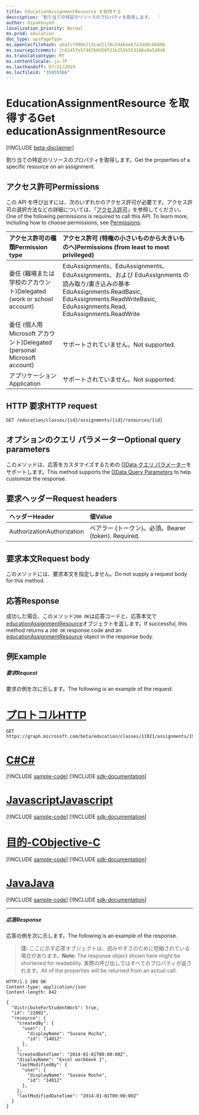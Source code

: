 ```yaml
---
title: EducationAssignmentResource を取得する
description: '割り当ての特定のリソースのプロパティを取得します。  '
author: dipakboyed
localization_priority: Normal
ms.prod: education
doc_type: apiPageType
ms.openlocfilehash: abafc7990e213cad2178c244bee67a3dd8c0b806
ms.sourcegitcommit: 2c62457e57467b8d50f21b255b553106a9a5d8d6
ms.translationtype: MT
ms.contentlocale: ja-JP
ms.lasthandoff: 07/31/2019
ms.locfileid: "35955566"
---
```

# <a name="get-educationassignmentresource"></a><span data-ttu-id="d73b7-103">EducationAssignmentResource を取得する</span><span class="sxs-lookup"><span data-stu-id="d73b7-103">Get educationAssignmentResource</span></span>

[!INCLUDE [beta-disclaimer](../../includes/beta-disclaimer.md)]

<span data-ttu-id="d73b7-104">割り当ての特定のリソースのプロパティを取得します。</span><span class="sxs-lookup"><span data-stu-id="d73b7-104">Get the properties of a specific resource on an assignment.</span></span>  
## <a name="permissions"></a><span data-ttu-id="d73b7-105">アクセス許可</span><span class="sxs-lookup"><span data-stu-id="d73b7-105">Permissions</span></span>
<span data-ttu-id="d73b7-p101">この API を呼び出すには、次のいずれかのアクセス許可が必要です。アクセス許可の選択方法などの詳細については、「[アクセス許可](/graph/permissions-reference)」を参照してください。</span><span class="sxs-lookup"><span data-stu-id="d73b7-p101">One of the following permissions is required to call this API. To learn more, including how to choose permissions, see [Permissions](/graph/permissions-reference).</span></span>

|<span data-ttu-id="d73b7-108">アクセス許可の種類</span><span class="sxs-lookup"><span data-stu-id="d73b7-108">Permission type</span></span>      | <span data-ttu-id="d73b7-109">アクセス許可 (特権の小さいものから大きいものへ)</span><span class="sxs-lookup"><span data-stu-id="d73b7-109">Permissions (from least to most privileged)</span></span>              |
|:--------------------|:---------------------------------------------------------|
|<span data-ttu-id="d73b7-110">委任 (職場または学校のアカウント)</span><span class="sxs-lookup"><span data-stu-id="d73b7-110">Delegated (work or school account)</span></span> | <span data-ttu-id="d73b7-111">EduAssignments、EduAssignments、EduAssignments、および EduAssignments の読み取り/書き込みの基本</span><span class="sxs-lookup"><span data-stu-id="d73b7-111">EduAssignments.ReadBasic, EduAssignments.ReadWriteBasic, EduAssignments.Read, EduAssignments.ReadWrite</span></span>   |
|<span data-ttu-id="d73b7-112">委任 (個人用 Microsoft アカウント)</span><span class="sxs-lookup"><span data-stu-id="d73b7-112">Delegated (personal Microsoft account)</span></span> |  <span data-ttu-id="d73b7-113">サポートされていません。</span><span class="sxs-lookup"><span data-stu-id="d73b7-113">Not supported.</span></span>  |
|<span data-ttu-id="d73b7-114">アプリケーション</span><span class="sxs-lookup"><span data-stu-id="d73b7-114">Application</span></span> |  <span data-ttu-id="d73b7-115">サポートされていません。</span><span class="sxs-lookup"><span data-stu-id="d73b7-115">Not supported.</span></span> | 

## <a name="http-request"></a><span data-ttu-id="d73b7-116">HTTP 要求</span><span class="sxs-lookup"><span data-stu-id="d73b7-116">HTTP request</span></span>
<!-- { "blockType": "ignored" } -->
```http
GET /education/classes/{id}/assignments/{id}/resources/{id}
```
## <a name="optional-query-parameters"></a><span data-ttu-id="d73b7-117">オプションのクエリ パラメーター</span><span class="sxs-lookup"><span data-stu-id="d73b7-117">Optional query parameters</span></span>
<span data-ttu-id="d73b7-118">このメソッドは、応答をカスタマイズするための [OData クエリ パラメーター](https://developer.microsoft.com/graph/docs/concepts/query_parameters)をサポートします。</span><span class="sxs-lookup"><span data-stu-id="d73b7-118">This method supports the [OData Query Parameters](https://developer.microsoft.com/graph/docs/concepts/query_parameters) to help customize the response.</span></span>

## <a name="request-headers"></a><span data-ttu-id="d73b7-119">要求ヘッダー</span><span class="sxs-lookup"><span data-stu-id="d73b7-119">Request headers</span></span>
| <span data-ttu-id="d73b7-120">ヘッダー</span><span class="sxs-lookup"><span data-stu-id="d73b7-120">Header</span></span>       | <span data-ttu-id="d73b7-121">値</span><span class="sxs-lookup"><span data-stu-id="d73b7-121">Value</span></span> |
|:---------------|:--------|
| <span data-ttu-id="d73b7-122">Authorization</span><span class="sxs-lookup"><span data-stu-id="d73b7-122">Authorization</span></span>  | <span data-ttu-id="d73b7-p102">ベアラー {トークン}。必須。</span><span class="sxs-lookup"><span data-stu-id="d73b7-p102">Bearer {token}. Required.</span></span>  |

## <a name="request-body"></a><span data-ttu-id="d73b7-125">要求本文</span><span class="sxs-lookup"><span data-stu-id="d73b7-125">Request body</span></span>
<span data-ttu-id="d73b7-126">このメソッドには、要求本文を指定しません。</span><span class="sxs-lookup"><span data-stu-id="d73b7-126">Do not supply a request body for this method.</span></span>
## <a name="response"></a><span data-ttu-id="d73b7-127">応答</span><span class="sxs-lookup"><span data-stu-id="d73b7-127">Response</span></span>
<span data-ttu-id="d73b7-128">成功した場合、このメソッド`200 OK`は応答コードと、応答本文で[educationAssignmentResource](../resources/educationassignmentresource.md)オブジェクトを返します。</span><span class="sxs-lookup"><span data-stu-id="d73b7-128">If successful, this method returns a `200 OK` response code and an [educationAssignmentResource](../resources/educationassignmentresource.md) object in the response body.</span></span>
## <a name="example"></a><span data-ttu-id="d73b7-129">例</span><span class="sxs-lookup"><span data-stu-id="d73b7-129">Example</span></span>
##### <a name="request"></a><span data-ttu-id="d73b7-130">要求</span><span class="sxs-lookup"><span data-stu-id="d73b7-130">Request</span></span>
<span data-ttu-id="d73b7-131">要求の例を次に示します。</span><span class="sxs-lookup"><span data-stu-id="d73b7-131">The following is an example of the request.</span></span>

# <a name="httptabhttp"></a>[<span data-ttu-id="d73b7-132">プロトコル</span><span class="sxs-lookup"><span data-stu-id="d73b7-132">HTTP</span></span>](#tab/http)
<!-- {
  "blockType": "request",
  "name": "get_educationassignmentresource"
}-->
```http
GET https://graph.microsoft.com/beta/education/classes/11021/assignments/19002/resources/22002
```
# <a name="ctabcsharp"></a>[<span data-ttu-id="d73b7-133">C#</span><span class="sxs-lookup"><span data-stu-id="d73b7-133">C#</span></span>](#tab/csharp)
[!INCLUDE [sample-code](../includes/snippets/csharp/get-educationassignmentresource-csharp-snippets.md)]
[!INCLUDE [sdk-documentation](../includes/snippets/snippets-sdk-documentation-link.md)]

# <a name="javascripttabjavascript"></a>[<span data-ttu-id="d73b7-134">Javascript</span><span class="sxs-lookup"><span data-stu-id="d73b7-134">Javascript</span></span>](#tab/javascript)
[!INCLUDE [sample-code](../includes/snippets/javascript/get-educationassignmentresource-javascript-snippets.md)]
[!INCLUDE [sdk-documentation](../includes/snippets/snippets-sdk-documentation-link.md)]

# <a name="objective-ctabobjc"></a>[<span data-ttu-id="d73b7-135">目的-C</span><span class="sxs-lookup"><span data-stu-id="d73b7-135">Objective-C</span></span>](#tab/objc)
[!INCLUDE [sample-code](../includes/snippets/objc/get-educationassignmentresource-objc-snippets.md)]
[!INCLUDE [sdk-documentation](../includes/snippets/snippets-sdk-documentation-link.md)]

# <a name="javatabjava"></a>[<span data-ttu-id="d73b7-136">Java</span><span class="sxs-lookup"><span data-stu-id="d73b7-136">Java</span></span>](#tab/java)
[!INCLUDE [sample-code](../includes/snippets/java/get-educationassignmentresource-java-snippets.md)]
[!INCLUDE [sdk-documentation](../includes/snippets/snippets-sdk-documentation-link.md)]

---

##### <a name="response"></a><span data-ttu-id="d73b7-137">応答</span><span class="sxs-lookup"><span data-stu-id="d73b7-137">Response</span></span>
<span data-ttu-id="d73b7-138">応答の例を次に示します。</span><span class="sxs-lookup"><span data-stu-id="d73b7-138">The following is an example of the response.</span></span> 

><span data-ttu-id="d73b7-139">**注:** ここに示す応答オブジェクトは、読みやすさのために短縮されている場合があります。</span><span class="sxs-lookup"><span data-stu-id="d73b7-139">**Note:** The response object shown here might be shortened for readability.</span></span> <span data-ttu-id="d73b7-140">実際の呼び出しではすべてのプロパティが返されます。</span><span class="sxs-lookup"><span data-stu-id="d73b7-140">All of the properties will be returned from an actual call.</span></span>

<!-- {
  "blockType": "response",
  "truncated": true,
  "@odata.type": "microsoft.graph.educationAssignmentResource"
} -->
```http
HTTP/1.1 200 OK
Content-type: application/json
Content-length: 842

{
  "distributeForStudentWork": true,
  "id": "22002",
  "resource": {
    "createdBy": {
      "user": {
        "displayName": "Susana Rocha",
        "id": "14012"
      },
    },
    "createdDateTime": "2014-01-01T00:00:00Z",
    "displayName": "Excel workbook 1",
    "lastModifiedBy": {
      "user": {
        "displayName": "Susana Rocha",
        "id": "14012"
      },
    },
    "lastModifiedDateTime": "2014-01-01T00:00:00Z"
  }
}
    
```

<!-- uuid: 8fcb5dbc-d5aa-4681-8e31-b001d5168d79
2015-10-25 14:57:30 UTC -->
<!--
{
  "type": "#page.annotation",
  "description": "Get educationAssignmentResource",
  "keywords": "",
  "section": "documentation",
  "tocPath": "",
  "suppressions": [
  ]
}
-->
